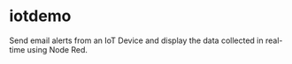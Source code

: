 # iotdemo
Send email alerts from an IoT Device and display the data collected in real-time using Node Red.
